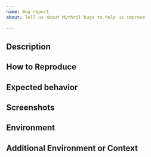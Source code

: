 ```yaml
---
name: Bug report
about: Tell us about Mythril bugs to help us improve

---
```


<!-- Note: did you notice that there is now a template for requesting new features?

Please remove any of the optional sections if they are not applicable. -->

## Description

<!-- Replace this text with a clear and concise description of the bug. -->

## How to Reproduce

<!-- Please show both the input you gave and the
output you got in describing how to reproduce the bug.

For example:

```console
$ myth <command-line-options>
==== Exception state ====
Type: ...
Contract: ...
Function name: ...
...
$
```

or perhaps:

1. Go to '...'
2. Click on '....'
3. Scroll down to '....'
4. See error


If there is a Solidity source code or a bytecode
that is involved, please provide that or links to it.

-->

## Expected behavior

<!-- A clear and concise description of what you expected to happen. -->

## Screenshots

<!-- This section is optional.

If applicable, add screenshots to help explain your problem.

-->

## Environment

<!-- This section sometimes is optional but helpful to us.

Please modify for your setup

- Mythril version: output from  `myth version` or `pip show mythril`
- Solidity compiler and version: `solc --version`
- Python version: `python -V`
- OS and Version: [e.g. Mac OS High Sierra]

-->

## Additional Environment or Context

<!-- This section is optional.

Add any other context about the problem here or special environment setup.

Thanks for helping!

-->
